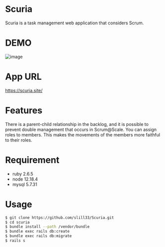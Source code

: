 # Scuria

Scuria is a task management web application that considers Scrum.

# DEMO

![image](https://user-images.githubusercontent.com/34140666/96472828-e05e2900-126b-11eb-843a-27f3d4ea6f52.png)

# App URL

https://scuria.site/

# Features

There is a parent-child relationship in the backlog, and it is possible to prevent double management that occurs in Scrum@Scale.
You can assign roles to members. This makes the movements of the members more faithful to their roles.

# Requirement

- ruby 2.6.5
- node 12.18.4
- mysql 5.7.31

# Usage

```bash
$ git clone https://github.com/slill33/Scuria.git
$ cd scuria
$ bundle install --path /vendor/bundle
$ bundle exec rails db:create
$ bundle exec rails db:migrate
$ rails s
```
